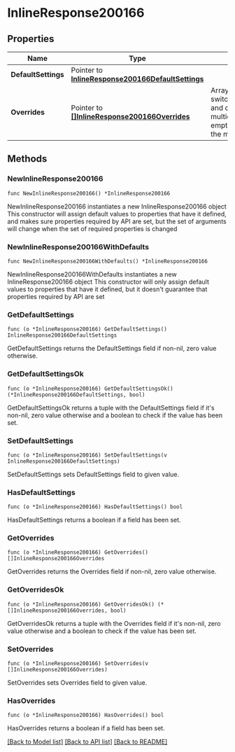 # InlineResponse200166

## Properties

Name | Type | Description | Notes
------------ | ------------- | ------------- | -------------
**DefaultSettings** | Pointer to [**InlineResponse200166DefaultSettings**](InlineResponse200166DefaultSettings.md) |  | [optional] 
**Overrides** | Pointer to [**[]InlineResponse200166Overrides**](InlineResponse200166Overrides.md) | Array of paired switches/stacks/profiles and corresponding multicast settings.       An empty array will clear the multicast settings. | [optional] 

## Methods

### NewInlineResponse200166

`func NewInlineResponse200166() *InlineResponse200166`

NewInlineResponse200166 instantiates a new InlineResponse200166 object
This constructor will assign default values to properties that have it defined,
and makes sure properties required by API are set, but the set of arguments
will change when the set of required properties is changed

### NewInlineResponse200166WithDefaults

`func NewInlineResponse200166WithDefaults() *InlineResponse200166`

NewInlineResponse200166WithDefaults instantiates a new InlineResponse200166 object
This constructor will only assign default values to properties that have it defined,
but it doesn't guarantee that properties required by API are set

### GetDefaultSettings

`func (o *InlineResponse200166) GetDefaultSettings() InlineResponse200166DefaultSettings`

GetDefaultSettings returns the DefaultSettings field if non-nil, zero value otherwise.

### GetDefaultSettingsOk

`func (o *InlineResponse200166) GetDefaultSettingsOk() (*InlineResponse200166DefaultSettings, bool)`

GetDefaultSettingsOk returns a tuple with the DefaultSettings field if it's non-nil, zero value otherwise
and a boolean to check if the value has been set.

### SetDefaultSettings

`func (o *InlineResponse200166) SetDefaultSettings(v InlineResponse200166DefaultSettings)`

SetDefaultSettings sets DefaultSettings field to given value.

### HasDefaultSettings

`func (o *InlineResponse200166) HasDefaultSettings() bool`

HasDefaultSettings returns a boolean if a field has been set.

### GetOverrides

`func (o *InlineResponse200166) GetOverrides() []InlineResponse200166Overrides`

GetOverrides returns the Overrides field if non-nil, zero value otherwise.

### GetOverridesOk

`func (o *InlineResponse200166) GetOverridesOk() (*[]InlineResponse200166Overrides, bool)`

GetOverridesOk returns a tuple with the Overrides field if it's non-nil, zero value otherwise
and a boolean to check if the value has been set.

### SetOverrides

`func (o *InlineResponse200166) SetOverrides(v []InlineResponse200166Overrides)`

SetOverrides sets Overrides field to given value.

### HasOverrides

`func (o *InlineResponse200166) HasOverrides() bool`

HasOverrides returns a boolean if a field has been set.


[[Back to Model list]](../README.md#documentation-for-models) [[Back to API list]](../README.md#documentation-for-api-endpoints) [[Back to README]](../README.md)


